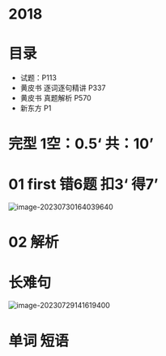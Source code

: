 # 2018



# 目录

* 试题：P113
* 黄皮书 逐词逐句精讲 P337
* 黄皮书 真题解析 P570
* 新东方 P1



# 完型 1空：0.5‘ 共：10’  



# 01 first  错6题 扣3‘ 得7’

![image-20230730164039640](https://cvp.oss-cn-shanghai.aliyuncs.com/picgo/202307301640893.png)

# 02 解析 



# 长难句

![image-20230729141619400](https://cvp.oss-cn-shanghai.aliyuncs.com/picgo/202307291416607.png)

# 单词 短语





